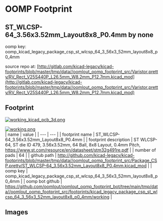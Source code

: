 # OOMP Footprint  
## ST_WLCSP-64_3.56x3.52mm_Layout8x8_P0.4mm  by none  
  
oomp key: oomp_kicad_legacy_package_csp_st_wlcsp_64_3_56x3_52mm_layout8x8_p0_4mm  
  
source repo at: [http://gitlab.com/kicad-legacy/kicad-footprints/blob/master/tmp/data//oomlout_oomp_footprint_src/Varistor.pretty/RV_Rect_V25S440P_L26.5mm_W8.2mm_P12.7mm.kicad_mod](http://gitlab.com/kicad-legacy/kicad-footprints/blob/master/tmp/data//oomlout_oomp_footprint_src/Varistor.pretty/RV_Rect_V25S440P_L26.5mm_W8.2mm_P12.7mm.kicad_mod)  
## Footprint  
  
[![working_kicad_pcb_3d.png](working_kicad_pcb_3d_600.png)](working_kicad_pcb_3d.png)  
  
[![working.png](working_600.png)](working.png)  
| name | value | 
| --- | --- | 
| footprint name | ST_WLCSP-64_3.56x3.52mm_Layout8x8_P0.4mm | 
| footprint description | ST WLCSP-64, ST die ID 479, 3.56x3.52mm, 64 Ball, 8x8 Layout, 0.4mm Pitch, https://www.st.com/resource/en/datasheet/stm32g491re.pdf | 
| number of pads | 64 | 
| github path | http://github.com/kicad-legacy/kicad-footprints/blob/master/tmp/data//oomlout_oomp_footprint_src/Package_CSP.pretty/ST_WLCSP-64_3.56x3.52mm_Layout8x8_P0.4mm.kicad_mod | 
| oomp key | oomp_kicad_legacy_package_csp_st_wlcsp_64_3_56x3_52mm_layout8x8_p0_4mm | 
| oomp bot github | https://github.com/oomlout/oomlout_oomp_footprint_bot/tree/main/tmp/data//oomlout_oomp_footprint_src/footprints/kicad_legacy_package_csp_st_wlcsp_64_3_56x3_52mm_layout8x8_p0_4mm/working | 
## Images  
